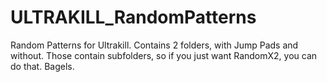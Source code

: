 # ULTRAKILL_RandomPatterns
Random Patterns for Ultrakill.
Contains 2 folders, with Jump Pads and without.
Those contain subfolders, so if you just want RandomX2, you can do that.
Bagels.
